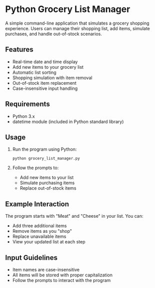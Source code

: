 # Python Grocery List Manager

A simple command-line application that simulates a grocery shopping experience. Users can manage their shopping list, add items, simulate purchases, and handle out-of-stock scenarios.

## Features

- Real-time date and time display
- Add new items to your grocery list
- Automatic list sorting
- Shopping simulation with item removal
- Out-of-stock item replacement
- Case-insensitive input handling

## Requirements

- Python 3.x
- datetime module (included in Python standard library)

## Usage

1. Run the program using Python:
   ```
   python grocery_list_manager.py
   ```

2. Follow the prompts to:
   - Add new items to your list
   - Simulate purchasing items
   - Replace out-of-stock items

## Example Interaction

The program starts with "Meat" and "Cheese" in your list. You can:
- Add three additional items
- Remove items as you "shop"
- Replace unavailable items
- View your updated list at each step

## Input Guidelines

- Item names are case-insensitive
- All items will be stored with proper capitalization
- Follow the prompts to interact with the program